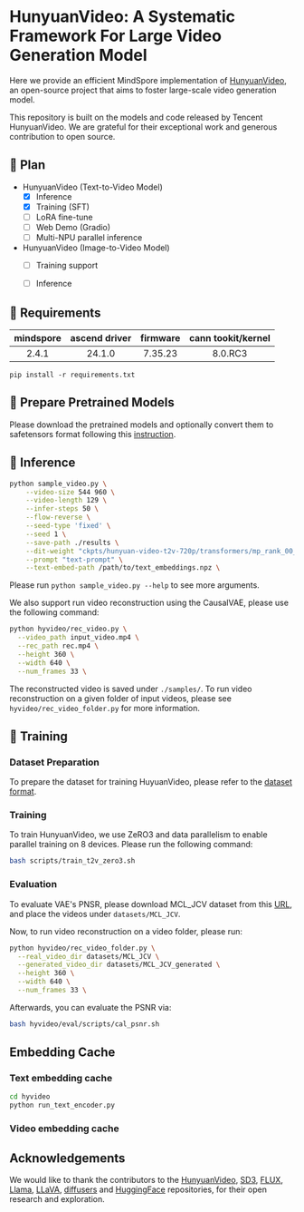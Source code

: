 # HunyuanVideo: A Systematic Framework For Large Video Generation Model

Here we provide an efficient MindSpore implementation of [HunyuanVideo](https://github.com/Tencent/HunyuanVideo), an open-source project that aims to foster large-scale video generation model.

This repository is built on the models and code released by Tencent HunyuanVideo. We are grateful for their exceptional work and generous contribution to open source.


## 📑 Plan

- HunyuanVideo (Text-to-Video Model)
  - [x] Inference
  - [x] Training (SFT)
  - [ ] LoRA fine-tune
  - [ ] Web Demo (Gradio)
  - [ ] Multi-NPU parallel inference
- HunyuanVideo (Image-to-Video Model)
  - [ ] Training support
  - [ ] Inference


## 📜 Requirements

| mindspore | ascend driver | firmware | cann tookit/kernel |
| :---:     |   :---:       | :---:    | :---:              |
| 2.4.1     |  24.1.0     |7.35.23    |   8.0.RC3   |

```
pip install -r requirements.txt
```

## 🧱 Prepare Pretrained Models

Please download the pretrained models and optionally convert them to safetensors format following this [instruction](./ckpts/README.md).

## 📀 Inference


``` bash
python sample_video.py \
    --video-size 544 960 \
    --video-length 129 \
    --infer-steps 50 \
    --flow-reverse \
    --seed-type 'fixed' \
    --seed 1 \
    --save-path ./results \
    --dit-weight "ckpts/hunyuan-video-t2v-720p/transformers/mp_rank_00_model_states.pt" \
    --prompt "text-prompt" \
    --text-embed-path /path/to/text_embeddings.npz \

```

Please run `python sample_video.py --help` to see more arguments.


We also support run video reconstruction using the CausalVAE, please use the following command:

```bash
python hyvideo/rec_video.py \
  --video_path input_video.mp4 \
  --rec_path rec.mp4 \
  --height 360 \
  --width 640 \
  --num_frames 33 \
```
The reconstructed video is saved under `./samples/`. To run video reconstruction on a given folder of input videos, please see `hyvideo/rec_video_folder.py` for more information.


## 🔑 Training

### Dataset Preparation

To prepare the dataset for training HuyuanVideo, please refer to the [dataset format](./hyvideo/dataset/README.md).


### Training

To train HunyuanVideo, we use ZeRO3 and data parallelism to enable parallel training on 8 devices. Please run the following command:

```bash
bash scripts/train_t2v_zero3.sh
```


### Evaluation

To evaluate VAE's PNSR, please download MCL_JCV dataset from this [URL](https://mcl.usc.edu/mcl-jcv-dataset/), and place the videos under `datasets/MCL_JCV`.

Now, to run video reconstruction on a video folder, please run:

```bash
python hyvideo/rec_video_folder.py \
  --real_video_dir datasets/MCL_JCV \
  --generated_video_dir datasets/MCL_JCV_generated \
  --height 360 \
  --width 640 \
  --num_frames 33 \
```

Afterwards, you can evaluate the PSNR via:
```bash
bash hyvideo/eval/scripts/cal_psnr.sh
```

## Embedding Cache

### Text embedding cache

```bash
cd hyvideo
python run_text_encoder.py
```

### Video embedding cache


## Acknowledgements

We would like to thank the contributors to the [HunyuanVideo](https://arxiv.org/abs/2412.03603), [SD3](https://huggingface.co/stabilityai/stable-diffusion-3-medium), [FLUX](https://github.com/black-forest-labs/flux), [Llama](https://github.com/meta-llama/llama), [LLaVA](https://github.com/haotian-liu/LLaVA), [diffusers](https://github.com/huggingface/diffusers) and [HuggingFace](https://huggingface.co) repositories, for their open research and exploration.
